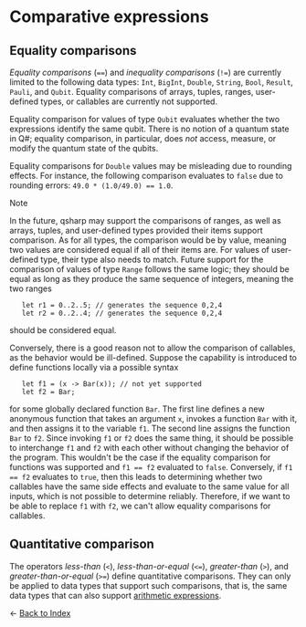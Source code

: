 # Comparative expressions

## Equality comparisons

*Equality comparisons* (`==`) and *inequality comparisons* (`!=`) are currently limited to the following data types: `Int`, `BigInt`, `Double`, `String`, `Bool`, `Result`, `Pauli`, and `Qubit`. Equality comparisons of arrays, tuples, ranges, user-defined types, or callables are currently not supported. 

Equality comparison for values of type `Qubit` evaluates whether the two expressions identify the same qubit. There is no notion of a quantum state in Q#; equality comparison, in particular, does *not* access, measure, or modify the quantum state of the qubits.

Equality comparisons for `Double` values may be misleading due to rounding effects.
For instance, the following comparison evaluates to `false` due to rounding errors: `49.0 * (1.0/49.0) == 1.0`.

>[!NOTE]
>In the future, qsharp may support the comparisons of ranges, as well as arrays, tuples, and user-defined types provided their items support comparison. As for all types, the comparison would be by value, meaning two values are considered equal if all of their items are. For values of user-defined type, their type also needs to match. Future support for the comparison of values of type `Range` follows the same logic; they should be equal as long as they produce the same sequence of integers, meaning the two ranges 
>```qsharp
>    let r1 = 0..2..5; // generates the sequence 0,2,4
>    let r2 = 0..2..4; // generates the sequence 0,2,4
>```
>should be considered equal.
>
>Conversely, there is a good reason not to allow the comparison of callables, as the behavior would be ill-defined. Suppose the capability is introduced to define functions locally via a possible syntax
>```qsharp
>    let f1 = (x -> Bar(x)); // not yet supported
>    let f2 = Bar;
>```
>for some globally declared function `Bar`. The first line defines a new anonymous function that takes an argument `x`, invokes a function `Bar` with it, and then assigns it to the variable `f1`. The second line assigns the function `Bar` to `f2`. Since invoking `f1` or `f2` does the same thing, it should be possible to interchange `f1` and `f2` with each other without changing the behavior of the program. This wouldn't be the case if the equality comparison for functions was supported and `f1 == f2` evaluated to `false`. Conversely, if `f1 == f2` evaluates to `true`, then this leads to determining whether two callables have the same side effects and evaluate to the same value for all inputs, which is not possible to determine reliably. Therefore, if we want to be able to replace `f1` with `f2`, we can't allow equality comparisons for callables.  

## Quantitative comparison

The operators *less-than* (`<`), *less-than-or-equal* (`<=`), *greater-than* (`>`), and *greater-than-or-equal* (`>=`) define quantitative comparisons. They can only be applied to data types that support such comparisons, that is, the same data types that can also support [arithmetic expressions](https://github.com/microsoft/qsharp-language/blob/main/Specifications/Language/3_Expressions/ArithmeticExpressions.md#arithmetic-expressions). 


← [Back to Index](https://github.com/microsoft/qsharp-language/tree/main/Specifications/Language#index)